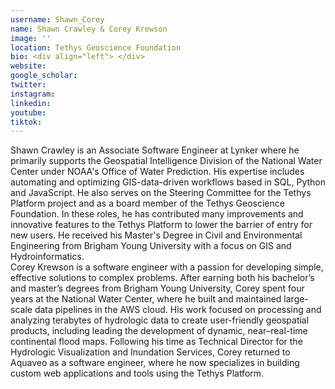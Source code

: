 ```yaml
---
username: Shawn_Corey
name: Shawn Crawley & Corey Krewson
image: ''
location: Tethys Geoscience Foundation
bio: <div align="left"> </div>
website:
google_scholar:
twitter: 
instagram: 
linkedin:
youtube:
tiktok:
---
```


<div align="left">
Shawn Crawley is an Associate Software Engineer at Lynker where he primarily supports the Geospatial Intelligence Division of the National Water Center under NOAA's Office of Water Prediction. His expertise includes automating and optimizing GIS-data-driven workflows based in SQL, Python and JavaScript. He also serves on the Steering Committee for the Tethys Platform project and as a board member of the Tethys Geoscience Foundation. In these roles, he has contributed many improvements and innovative features to the Tethys Platform to lower the barrier of entry for new users. He received his Master's Degree in Civil and Environmental Engineering from Brigham Young University with a focus on GIS and Hydroinformatics.
</div>

<div align="left">
Corey Krewson is a software engineer with a passion for developing simple, effective solutions to complex problems. After earning both his bachelor’s and master’s degrees from Brigham Young University, Corey spent four years at the National Water Center, where he built and maintained large-scale data pipelines in the AWS cloud. His work focused on processing and analyzing terabytes of hydrologic data to create user-friendly geospatial products, including leading the development of dynamic, near–real-time continental flood maps.
Following his time as Technical Director for the Hydrologic Visualization and Inundation Services, Corey returned to Aquaveo as a software engineer, where he now specializes in building custom web applications and tools using the Tethys Platform.
</div>